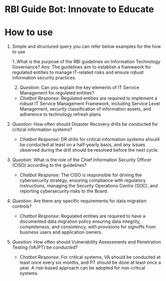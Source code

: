 # RBI Guide Bot: Innovate to Educate

# How to use 

1. Simple and structured query  you can refer below examples for the how to use

   1..What is the purpose of the RBI guidelines on Information Technology Governance?
   Ans: The guidelines aim to establish a framework for regulated entities to manage IT-related risks and ensure robust information security practices.

   2. *Question*: Can you explain the key elements of IT Service Management for regulated entities?
   - *Chatbot Response*: Regulated entities are required to implement a robust IT Service Management Framework, including Service Level Management, security classification of information assets, and adherence to technology refresh plans.

3. *Question*: How often should Disaster Recovery drills be conducted for critical information systems?
   - *Chatbot Response*: DR drills for critical information systems should be conducted at least on a half-yearly basis, and any issues observed during the drill should be resolved before the next cycle.

4. *Question*: What is the role of the Chief Information Security Officer (CISO) according to the guidelines?
   - *Chatbot Response*: The CISO is responsible for driving the cybersecurity strategy, ensuring compliance with regulatory instructions, managing the Security Operations Centre (SOC), and reporting cybersecurity risks to the Board.

5. *Question*: Are there any specific requirements for data migration controls?
   - *Chatbot Response*: Regulated entities are required to have a documented data migration policy ensuring data integrity, completeness, and consistency, with provisions for signoffs from business users and application owners.

6. *Question*: How often should Vulnerability Assessments and Penetration Testing (VA/PT) be conducted?
   - *Chatbot Response*: For critical systems, VA should be conducted at least once every six months, and PT should be done at least once a year. A risk-based approach can be adopted for non-critical systems.
